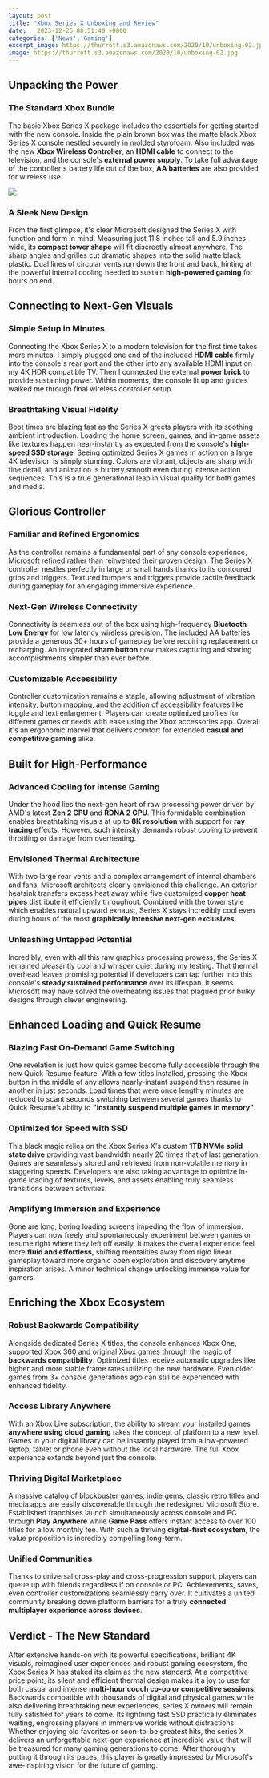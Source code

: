 ```yaml
---
layout: post
title: "Xbox Series X Unboxing and Review"
date:   2023-12-26 08:51:40 +0000
categories: ['News','Gaming']
excerpt_image: https://thurrott.s3.amazonaws.com/2020/10/unboxing-02.jpg
image: https://thurrott.s3.amazonaws.com/2020/10/unboxing-02.jpg
---
```


##  Unpacking the Power
### The Standard Xbox Bundle 
The basic Xbox Series X package includes the essentials for getting started with the new console. Inside the plain brown box was the matte black Xbox Series X console nestled securely in molded styrofoam. Also included was the new **Xbox Wireless Controller**, an **HDMI cable** to connect to the television, and the console's **external power supply**. To take full advantage of the controller's battery life out of the box, **AA batteries** are also provided for wireless use.

![](https://www.gameonaus.com/wp-content/uploads/2020/11/xboxseriesxpackaging.jpg)
### A Sleek New Design
From the first glimpse, it's clear Microsoft designed the Series X with function and form in mind. Measuring just 11.8 inches tall and 5.9 inches wide, its **compact tower shape** will fit discreetly almost anywhere. The sharp angles and grilles cut dramatic shapes into the solid matte black plastic. Dual lines of circular vents run down the front and back, hinting at the powerful internal cooling needed to sustain **high-powered gaming** for hours on end.
##  Connecting to Next-Gen Visuals 
### Simple Setup in Minutes
Connecting the Xbox Series X to a modern television for the first time takes mere minutes. I simply plugged one end of the included **HDMI cable** firmly into the console's rear port and the other into any available HDMI input on my 4K HDR compatible TV. Then I connected the external **power brick** to provide sustaining power. Within moments, the console lit up and guides walked me through final wireless controller setup. 
### Breathtaking Visual Fidelity 
Boot times are blazing fast as the Series X greets players with its soothing ambient introduction. Loading the home screen, games, and in-game assets like textures happen near-instantly as expected from the console's **high-speed SSD storage**. Seeing optimized Series X games in action on a large 4K television is simply stunning. Colors are vibrant, objects are sharp with fine detail, and animation is buttery smooth even during intense action sequences. This is a true generational leap in visual quality for both games and media.
##  Glorious Controller 
### Familiar and Refined Ergonomics
As the controller remains a fundamental part of any console experience, Microsoft refined rather than reinvented their proven design. The Series X controller nestles perfectly in large or small hands thanks to its contoured grips and triggers. Textured bumpers and triggers provide tactile feedback during gameplay for an engaging immersive experience. 
### Next-Gen Wireless Connectivity
Connectivity is seamless out of the box using high-frequency **Bluetooth Low Energy** for low latency wireless precision. The included AA batteries provide a generous 30+ hours of gameplay before requiring replacement or recharging. An integrated **share button** now makes capturing and sharing accomplishments simpler than ever before. 
### Customizable Accessibility 
Controller customization remains a staple, allowing adjustment of vibration intensity, button mapping, and the addition of accessibility features like toggle and text enlargement. Players can create optimized profiles for different games or needs with ease using the Xbox accessories app. Overall it's an ergonomic marvel that delivers comfort for extended **casual and competitive gaming** alike.
##  Built for High-Performance 
### Advanced Cooling for Intense Gaming
Under the hood lies the next-gen heart of raw processing power driven by AMD's latest **Zen 2 CPU** and **RDNA 2 GPU**. This formidable combination enables breathtaking visuals at up to **8K resolution** with support for **ray tracing** effects. However, such intensity demands robust cooling to prevent throttling or damage from overheating. 
### Envisioned Thermal Architecture
With two large rear vents and a complex arrangement of internal chambers and fans, Microsoft architects clearly envisioned this challenge. An exterior heatsink transfers excess heat away while five customized **copper heat pipes** distribute it efficiently throughout. Combined with the tower style which enables natural upward exhaust, Series X stays incredibly cool even during hours of the most **graphically intensive next-gen exclusives**.
### Unleashing Untapped Potential 
Incredibly, even with all this raw graphics processing prowess, the Series X remained pleasantly cool and whisper quiet during my testing. That thermal overhead leaves promising potential if developers can tap further into this console's **steady sustained performance** over its lifespan. It seems Microsoft may have solved the overheating issues that plagued prior bulky designs through clever engineering.
##  Enhanced Loading and Quick Resume  
### Blazing Fast On-Demand Game Switching
One revelation is just how quick games become fully accessible through the new Quick Resume feature. With a few titles installed, pressing the Xbox button in the middle of any allows nearly-instant suspend then resume in another in just seconds. Load times that were once lengthy minutes are reduced to scant seconds switching between several games thanks to Quick Resume’s ability to **"instantly suspend multiple games in memory"**. 
### Optimized for Speed with SSD 
This black magic relies on the Xbox Series X's custom **1TB NVMe solid state drive** providing vast bandwidth nearly 20 times that of last generation. Games are seamlessly stored and retrieved from non-volatile memory in staggering speeds. Developers are also taking advantage to optimize in-game loading of textures, levels, and assets enabling truly seamless transitions between activities. 
### Amplifying Immersion and Experience 
Gone are long, boring loading screens impeding the flow of immersion. Players can now freely and spontaneously experiment between games or resume right where they left off easily. It makes the overall experience feel more **fluid and effortless**, shifting mentalities away from rigid linear gameplay toward more organic open exploration and discovery anytime inspiration arises. A minor technical change unlocking immense value for gamers.
##  Enriching the Xbox Ecosystem 
### Robust Backwards Compatibility 
Alongside dedicated Series X titles, the console enhances Xbox One, supported Xbox 360 and original Xbox games through the magic of **backwards compatibility**. Optimized titles receive automatic upgrades like higher and more stable frame rates utilizing the new hardware. Even older games from 3+ console generations ago can still be experienced with enhanced fidelity.
### Access Library Anywhere 
With an Xbox Live subscription, the ability to stream your installed games **anywhere using cloud gaming** takes the concept of platform to a new level. Games in your digital library can be instantly played from a low-powered laptop, tablet or phone even without the local hardware. The full Xbox experience extends beyond just the console. 
### Thriving Digital Marketplace 
A massive catalog of blockbuster games, indie gems, classic retro titles and media apps are easily discoverable through the redesigned Microsoft Store. Established franchises launch simultaneously across console and PC through **Play Anywhere** while **Game Pass** offers instant access to over 100 titles for a low monthly fee. With such a thriving **digital-first ecosystem**, the value proposition is incredibly compelling long-term.  
### Unified Communities  
Thanks to universal cross-play and cross-progression support, players can queue up with friends regardless if on console or PC. Achievements, saves, even controller customizations seamlessly carry over. It cultivates a united community breaking down platform barriers for a truly **connected multiplayer experience across devices**.
##  Verdict - The New Standard
After extensive hands-on with its powerful specifications, brilliant 4K visuals, reimagined user experiences and robust gaming ecosystem, the Xbox Series X has staked its claim as the new standard. At a competitive price point, its silent and efficient thermal design makes it a joy to use for both casual and intense **multi-hour couch co-op or competitive sessions**. 
Backwards compatible with thousands of digital and physical games while also delivering breathtaking new experiences, series X owners will remain fully satisfied for years to come. Its lightning fast SSD practically eliminates waiting, engrossing players in immersive worlds without distractions. Whether enjoying old favorites or soon-to-be greatest hits, the series X delivers an unforgettable next-gen experience at incredible value that will be treasured for many gaming generations to come. After thoroughly putting it through its paces, this player is greatly impressed by Microsoft's awe-inspiring vision for the future of gaming.